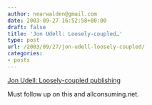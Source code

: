 ```yaml
---
author: nearwalden@gmail.com
date: 2003-09-27 16:52:58+00:00
draft: false
title: 'Jon Udell: Loosely-coupled…'
type: post
url: /2003/09/27/jon-udell-loosely-coupled/
categories:
- posts
---
```


[Jon Udell: Loosely-coupled publishing](//weblog.infoworld.com/udell/2003/09/24.html#a804')

Must follow up on this and allconsuming.net.



